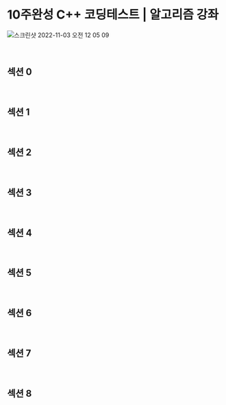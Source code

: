 # 10주완성 C++ 코딩테스트 | 알고리즘 강좌

![스크린샷 2022-11-03 오전 12 05 09](https://user-images.githubusercontent.com/91730236/199525637-3744d820-53dc-465b-b067-6004d6b2fc5a.png)

<br/>

## 섹션 0

<br/>

## 섹션 1

<br/>

## 섹션 2

<br/>

## 섹션 3

<br/>

## 섹션 4

<br/>

## 섹션 5

<br/>

## 섹션 6

<br/>

## 섹션 7

<br/>

## 섹션 8

<br/>
